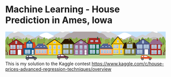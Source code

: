 # Machine Learning - House Prediction in Ames, Iowa
![Alt text](assets/housesbanner.png?raw=true "Houses")
This is my solution to the Kaggle contest https://www.kaggle.com/c/house-prices-advanced-regression-techniques/overview
